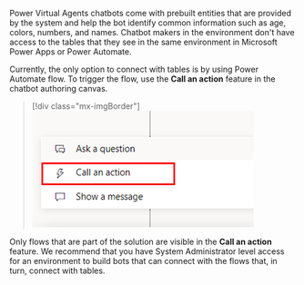 Power Virtual Agents chatbots come with prebuilt entities that are provided by the system and help the bot identify common information such as age, colors, numbers, and names. Chatbot makers in the environment don't have access to the tables that they see in the same environment in Microsoft Power Apps or Power Automate.

Currently, the only option to connect with tables is by using Power Automate flow. To trigger the flow, use the **Call an action** feature in the chatbot authoring canvas.

> [!div class="mx-imgBorder"]
> [![Call an action feature in the chatbot authoring canvas.](../media/call-action.png)](../media/call-action.png#lightbox)

Only flows that are part of the solution are visible in the **Call an action** feature. We recommend that you have System Administrator level access for an environment to build bots that can connect with the flows that, in turn, connect with tables.
